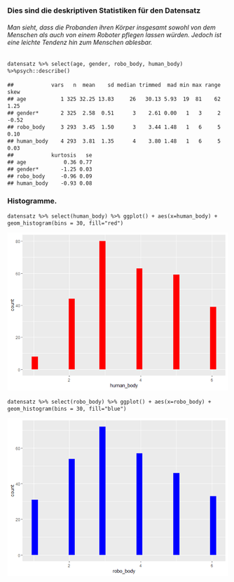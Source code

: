### **Dies sind die deskriptiven Statistiken für den Datensatz**
###### Man sieht, dass die Probanden ihren Körper insgesamt sowohl von dem Menschen als auch von einem Roboter pflegen lassen würden. Jedoch ist eine leichte Tendenz hin zum Menschen ablesbar.

    datensatz %>% select(age, gender, robo_body, human_body) %>%psych::describe()

    ##            vars   n  mean    sd median trimmed  mad min max range  skew
    ## age           1 325 32.25 13.83     26   30.13 5.93  19  81    62  1.25
    ## gender*       2 325  2.58  0.51      3    2.61 0.00   1   3     2 -0.52
    ## robo_body     3 293  3.45  1.50      3    3.44 1.48   1   6     5  0.10
    ## human_body    4 293  3.81  1.35      4    3.80 1.48   1   6     5  0.03
    ##            kurtosis   se
    ## age            0.36 0.77
    ## gender*       -1.25 0.03
    ## robo_body     -0.96 0.09
    ## human_body    -0.93 0.08
    
### **Histogramme.**

    datensatz %>% select(human_body) %>% ggplot() + aes(x=human_body) + geom_histogram(bins = 30, fill="red")


![](Robopflege_histogram_files/figure-markdown_strict/unnamed-chunk-1-1.png)


    datensatz %>% select(robo_body) %>% ggplot() + aes(x=robo_body) + geom_histogram(bins = 30, fill="blue")


![](Robopflege_histogram_files/figure-markdown_strict/unnamed-chunk-2-1.png)
